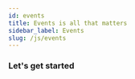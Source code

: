 ```yaml
---
id: events
title: Events is all that matters
sidebar_label: Events 
slug: /js/events
---
```


### Let's get started